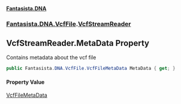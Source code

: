 #### [Fantasista.DNA](index.md 'index')
### [Fantasista.DNA.VcfFile](Fantasista.DNA.VcfFile.md 'Fantasista.DNA.VcfFile').[VcfStreamReader](Fantasista.DNA.VcfFile.VcfStreamReader.md 'Fantasista.DNA.VcfFile.VcfStreamReader')

## VcfStreamReader.MetaData Property

Contains metadata about the vcf file

```csharp
public Fantasista.DNA.VcfFile.VcfFileMetaData MetaData { get; }
```

#### Property Value
[VcfFileMetaData](Fantasista.DNA.VcfFile.VcfFileMetaData.md 'Fantasista.DNA.VcfFile.VcfFileMetaData')